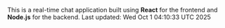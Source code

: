 This is a real-time chat application built using **React** for the frontend and **Node.js** for the backend.
Last updated: Wed Oct  1 04:10:33 UTC 2025

